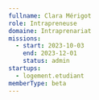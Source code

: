 ```yaml
---
fullname: Clara Mérigot
role: Intrapreneuse
domaine: Intraprenariat
missions:
  - start: 2023-10-03
    end: 2023-12-01
    status: admin
startups:
  - logement.etudiant
memberType: beta
---
```


